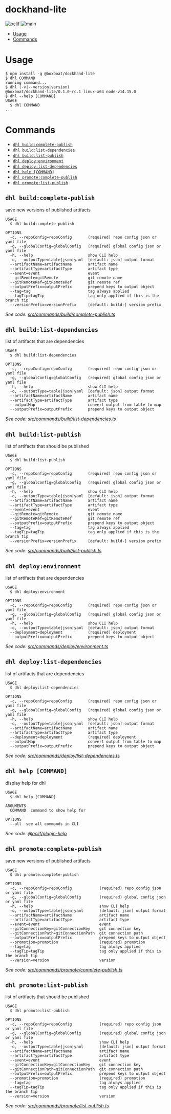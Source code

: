 dockhand-lite
=============



[![oclif](https://img.shields.io/badge/cli-oclif-brightgreen.svg)](https://oclif.io)
![main](https://github.com/boxboat/dockhand-lite/workflows/main/badge.svg)

<!-- toc -->
* [Usage](#usage)
* [Commands](#commands)
<!-- tocstop -->
# Usage
<!-- usage -->
```sh-session
$ npm install -g @boxboat/dockhand-lite
$ dhl COMMAND
running command...
$ dhl (-v|--version|version)
@boxboat/dockhand-lite/0.1.0-rc.1 linux-x64 node-v14.15.0
$ dhl --help [COMMAND]
USAGE
  $ dhl COMMAND
...
```
<!-- usagestop -->
# Commands
<!-- commands -->
* [`dhl build:complete-publish`](#dhl-buildcomplete-publish)
* [`dhl build:list-dependencies`](#dhl-buildlist-dependencies)
* [`dhl build:list-publish`](#dhl-buildlist-publish)
* [`dhl deploy:environment`](#dhl-deployenvironment)
* [`dhl deploy:list-dependencies`](#dhl-deploylist-dependencies)
* [`dhl help [COMMAND]`](#dhl-help-command)
* [`dhl promote:complete-publish`](#dhl-promotecomplete-publish)
* [`dhl promote:list-publish`](#dhl-promotelist-publish)

## `dhl build:complete-publish`

save new versions of published artifacts

```
USAGE
  $ dhl build:complete-publish

OPTIONS
  -c, --repoConfig=repoConfig       (required) repo config json or yaml file
  -g, --globalConfig=globalConfig   (required) global config json or yaml file
  -h, --help                        show CLI help
  -o, --outputType=table|json|yaml  [default: json] output format
  --artifactName=artifactName       artifact name
  --artifactType=artifactType       artifact type
  --event=event                     event
  --gitRemote=gitRemote             git remote name
  --gitRemoteRef=gitRemoteRef       git remote ref
  --outputPrefix=outputPrefix       prepend keys to output object
  --tag=tag                         tag always applied
  --tagTip=tagTip                   tag only applied if this is the branch tip
  --versionPrefix=versionPrefix     [default: build-] version prefix
```

_See code: [src/commands/build/complete-publish.ts](https://github.com/boxboat/dockhand-lite/blob/v0.1.0-rc.1/src/commands/build/complete-publish.ts)_

## `dhl build:list-dependencies`

list of artifacts that are dependencies

```
USAGE
  $ dhl build:list-dependencies

OPTIONS
  -c, --repoConfig=repoConfig       (required) repo config json or yaml file
  -g, --globalConfig=globalConfig   (required) global config json or yaml file
  -h, --help                        show CLI help
  -o, --outputType=table|json|yaml  [default: json] output format
  --artifactName=artifactName       artifact name
  --artifactType=artifactType       artifact type
  --outputMap                       convert output from table to map
  --outputPrefix=outputPrefix       prepend keys to output object
```

_See code: [src/commands/build/list-dependencies.ts](https://github.com/boxboat/dockhand-lite/blob/v0.1.0-rc.1/src/commands/build/list-dependencies.ts)_

## `dhl build:list-publish`

list of artifacts that should be published

```
USAGE
  $ dhl build:list-publish

OPTIONS
  -c, --repoConfig=repoConfig       (required) repo config json or yaml file
  -g, --globalConfig=globalConfig   (required) global config json or yaml file
  -h, --help                        show CLI help
  -o, --outputType=table|json|yaml  [default: json] output format
  --artifactName=artifactName       artifact name
  --artifactType=artifactType       artifact type
  --event=event                     event
  --gitRemote=gitRemote             git remote name
  --gitRemoteRef=gitRemoteRef       git remote ref
  --outputPrefix=outputPrefix       prepend keys to output object
  --tag=tag                         tag always applied
  --tagTip=tagTip                   tag only applied if this is the branch tip
  --versionPrefix=versionPrefix     [default: build-] version prefix
```

_See code: [src/commands/build/list-publish.ts](https://github.com/boxboat/dockhand-lite/blob/v0.1.0-rc.1/src/commands/build/list-publish.ts)_

## `dhl deploy:environment`

list of artifacts that are dependencies

```
USAGE
  $ dhl deploy:environment

OPTIONS
  -c, --repoConfig=repoConfig       (required) repo config json or yaml file
  -g, --globalConfig=globalConfig   (required) global config json or yaml file
  -h, --help                        show CLI help
  -o, --outputType=table|json|yaml  [default: json] output format
  --deployment=deployment           (required) deployment
  --outputPrefix=outputPrefix       prepend keys to output object
```

_See code: [src/commands/deploy/environment.ts](https://github.com/boxboat/dockhand-lite/blob/v0.1.0-rc.1/src/commands/deploy/environment.ts)_

## `dhl deploy:list-dependencies`

list of artifacts that are dependencies

```
USAGE
  $ dhl deploy:list-dependencies

OPTIONS
  -c, --repoConfig=repoConfig       (required) repo config json or yaml file
  -g, --globalConfig=globalConfig   (required) global config json or yaml file
  -h, --help                        show CLI help
  -o, --outputType=table|json|yaml  [default: json] output format
  --artifactName=artifactName       artifact name
  --artifactType=artifactType       artifact type
  --deployment=deployment           (required) deployment
  --outputMap                       convert output from table to map
  --outputPrefix=outputPrefix       prepend keys to output object
```

_See code: [src/commands/deploy/list-dependencies.ts](https://github.com/boxboat/dockhand-lite/blob/v0.1.0-rc.1/src/commands/deploy/list-dependencies.ts)_

## `dhl help [COMMAND]`

display help for dhl

```
USAGE
  $ dhl help [COMMAND]

ARGUMENTS
  COMMAND  command to show help for

OPTIONS
  --all  see all commands in CLI
```

_See code: [@oclif/plugin-help](https://github.com/oclif/plugin-help/blob/v3.2.0/src/commands/help.ts)_

## `dhl promote:complete-publish`

save new versions of published artifacts

```
USAGE
  $ dhl promote:complete-publish

OPTIONS
  -c, --repoConfig=repoConfig            (required) repo config json or yaml file
  -g, --globalConfig=globalConfig        (required) global config json or yaml file
  -h, --help                             show CLI help
  -o, --outputType=table|json|yaml       [default: json] output format
  --artifactName=artifactName            artifact name
  --artifactType=artifactType            artifact type
  --event=event                          event
  --gitConnectionKey=gitConnectionKey    git connection key
  --gitConnectionPath=gitConnectionPath  git connection path
  --outputPrefix=outputPrefix            prepend keys to output object
  --promotion=promotion                  (required) promotion
  --tag=tag                              tag always applied
  --tagTip=tagTip                        tag only applied if this is the branch tip
  --version=version                      version
```

_See code: [src/commands/promote/complete-publish.ts](https://github.com/boxboat/dockhand-lite/blob/v0.1.0-rc.1/src/commands/promote/complete-publish.ts)_

## `dhl promote:list-publish`

list of artifacts that should be published

```
USAGE
  $ dhl promote:list-publish

OPTIONS
  -c, --repoConfig=repoConfig            (required) repo config json or yaml file
  -g, --globalConfig=globalConfig        (required) global config json or yaml file
  -h, --help                             show CLI help
  -o, --outputType=table|json|yaml       [default: json] output format
  --artifactName=artifactName            artifact name
  --artifactType=artifactType            artifact type
  --event=event                          event
  --gitConnectionKey=gitConnectionKey    git connection key
  --gitConnectionPath=gitConnectionPath  git connection path
  --outputPrefix=outputPrefix            prepend keys to output object
  --promotion=promotion                  (required) promotion
  --tag=tag                              tag always applied
  --tagTip=tagTip                        tag only applied if this is the branch tip
  --version=version                      version
```

_See code: [src/commands/promote/list-publish.ts](https://github.com/boxboat/dockhand-lite/blob/v0.1.0-rc.1/src/commands/promote/list-publish.ts)_
<!-- commandsstop -->
